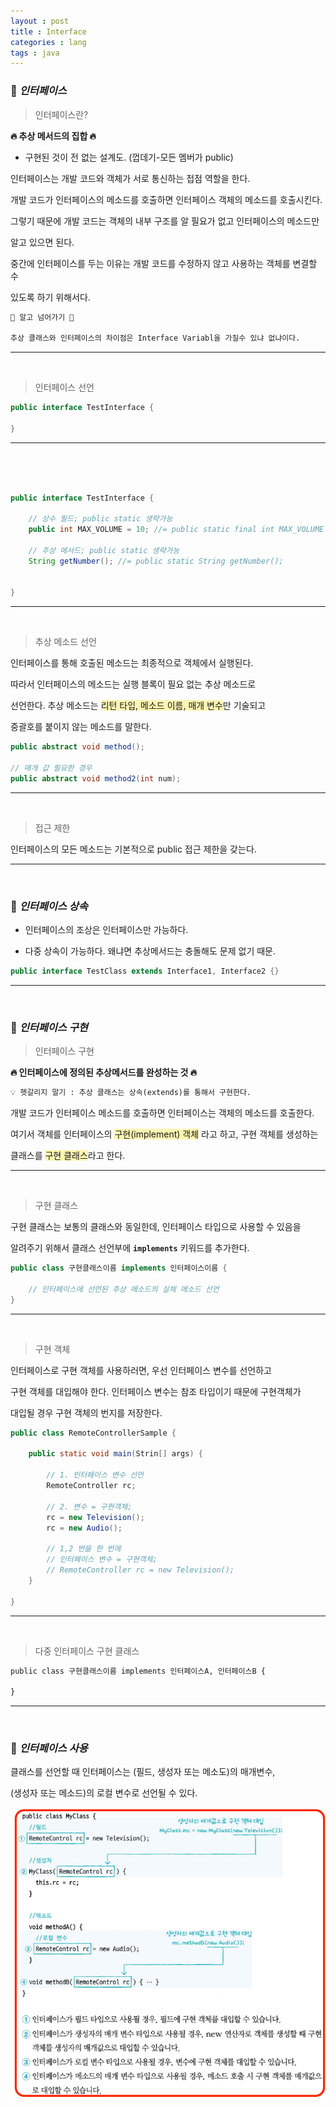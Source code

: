 ```yaml
---
layout : post
title : Interface
categories : lang
tags : java
---
```


### 🔎 ***인터페이스***

> 인터페이스란?

**🔥 추상 메서드의 집합 🔥**

- 구현된 것이 전 없는 설계도. (껍데기-모든 멤버가 public)


인터페이스는 개발 코드와 객체가 서로 통신하는 접점 역할을 한다.

개발 코드가 인터페이스의 메소드를 호출하면 인터페이스 객체의 메소드를 호출시킨다.

그렇기 때문에 개발 코드는 객체의 내부 구조를 알 필요가 없고 인터페이스의 메소드만

알고 있으면 된다. 

중간에 인터페이스를 두는 이유는 개발 코드를 수정하지 않고 사용하는 객체를 변결할 수 

있도록 하기 위해서다.

```txt
📌 알고 넘어가기 📌

추상 클래스와 인터페이스의 차이점은 Interface Variabl을 가질수 있냐 없냐이다.
```

---

<br>

> 인터페이스 선언

```java
public interface TestInterface {

}
```
---

<br>

```java


public interface TestInterface {

    // 상수 필드; public static 생략가능
    public int MAX_VOLUME = 10; //= public static final int MAX_VOLUME = 10;

    // 추상 메서드; public static 생략가능
    String getNumber(); //= public static String getNumber();


}

```
---

<br>

> 추상 메소드 선언

인터페이스를 통해 호출된 메소드는 최종적으로 객체에서 실행된다.

따라서 인터페이스의 메소드는 실행 블록이 필요 없는 추상 메소드로 

선언한다. 추상 메소드는 <span style="background-color:#fff5b1">리턴 타입, 메소드 이름, 매개 변수</span>만 기술되고 

중괄호를 붙이지 않는 메소드를 말한다.

```java
public abstract void method();

// 매개 값 필요한 경우
public abstract void method2(int num); 
```
---

<br>

> 접근 제한 

인터페이스의 모든 메소드는 기본적으로 public 접근 제한을 갖는다.

---

<br>

### 🔎  ***인터페이스 상속***

- 인터페이스의 조상은 인터페이스만 가능하다.

- 다중 상속이 가능하다. 왜냐면 추상메서드는 충돌해도 문제 없기 때문.

```java
public interface TestClass extends Interface1, Interface2 {}
```
---

<br>

### 🔎 ***인터페이스 구현***

> 인터페이스 구현

**🔥 인터페이스에 정의된 추상메서드를 완성하는 것 🔥**

```txt
💡 헷갈리지 말기 : 추상 클래스는 상속(extends)를 통해서 구현한다.
```

개발 코드가 인터페이스 메소드를 호출하면 인터페이스는 객체의 메소드를 호출한다.

여기서 객체를 인터페이스의 <span style="background-color:#fff5b1">구현(implement) 객체</span> 라고 하고, 구현 객체를 생성하는

클래스를 <span style="background-color:#fff5b1">구현 클래스</span>라고 한다.

---

<br>

> 구현 클래스

구현 클래스는 보통의 클래스와 동일한데, 인터페이스 타입으로 사용할 수 있음을 

알려주기 위해서 클래스 선언부에 **`implements`** 키워드를 추가한다.

```java
public class 구현클래스이름 implements 인터페이스이름 {

    // 인터페이스에 선언된 추상 메소드의 실체 메소드 선언
}
```
---

<br>

> 구현 객체

인터페이스로 구현 객체를 사용하러면, 우선 인터페이스 변수를 선언하고

구현 객체를 대입해야 한다. 인터페이스 변수는 참조 타입이기 때문에 구현객체가

대입될 경우 구현 객체의 번지를 저장한다.

```java
public class RemoteControllerSample {

    public static void main(Strin[] args) {

        // 1. 인터페이스 변수 선언
        RemoteController rc;

        // 2. 변수 = 구현객체;
        rc = new Television();
        rc = new Audio();

        // 1,2 번을 한 번에
        // 인터페이스 변수 = 구현객체;
        // RemoteController rc = new Television();
    }   

}
```
---

<br>

> 다중 인터페이스 구현 클래스

```txt
public class 구현클래스이름 implements 인터페이스A, 인터페이스B {

}
```

---

<br>

### 🔎  ***인터페이스 사용***

클래스를 선언할 때 인터페이스는 (필드, 생성자 또는 메소도)의 매개변수, 

(생성자 또는 메소드)의 로컬 변수로 선언될 수 있다.

<img src="/assets/img/java/인터페이스사용.png">